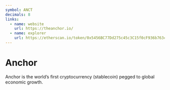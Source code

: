 ```yaml
---
symbol: ANCT
decimals: 8
links:
  - name: website
    url: https://theanchor.io/
  - name: explorer
    url: https://etherscan.io/token/0x5456BC77Dd275c45c3C15f0cF936b763cF57c3B5
---
```


# Anchor

Anchor is the world’s first cryptocurrency (stablecoin) pegged to global economic growth.
